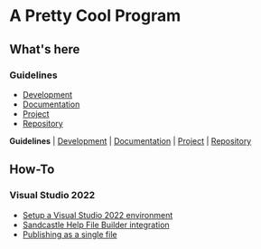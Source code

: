 # A Pretty Cool Program

## What's here

### Guidelines

* [Development](/profile/guideline/development/README.md)
* [Documentation](/profile/guideline/documentation/README.md)
* [Project](/profile/guideline/project/README.md)
* [Repository](/profile/guideline/repository/README.md)


**Guidelines** | [Development](/profile/guideline/development/README.md) | [Documentation](/profile/guideline/documentation/README.md) | [Project](/profile/guideline/project/README.md) | [Repository](/profile/guideline/repository/README.md)

## How-To

### Visual Studio 2022

* [Setup a Visual Studio 2022 environment](./profile/how-to/visual-studio-community-2022-setup/visual-studio-community-2022-setup.md)
* [Sandcastle Help File Builder integration]() 
* [Publishing as a single file](./profile/how-to/visual-studio-publish-single-file/visual-studio-publish-single-file.md)
